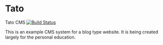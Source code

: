 # Tato
Tato CMS [![Build Status](https://travis-ci.org/wolfgangvc/Tato.svg?branch=master)](https://travis-ci.org/wolfgangvc/Tato)

This is an example CMS system for a blog type website.
It is being created largely for the personal education.


